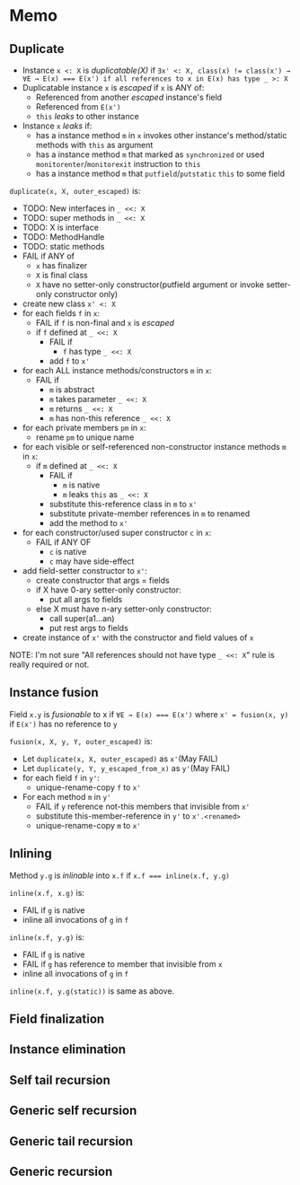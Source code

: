 # Memo

## Duplicate

* Instance `x <: X` is _duplicatable(X)_ if `∃x' <: X, class(x) != class(x') → ∀E → E(x) === E(x') if all references to x in E(x) has type _ >: X`
* Duplicatable instance `x` is _escaped_ if `x` is ANY of:
  * Referenced from another _escaped_ instance's field
  * Referenced from `E(x')`
  * `this` _leaks_ to other instance
* Instance `x` _leaks_ if:
  * has a instance method `m` in `x` invokes other instance's method/static methods with `this` as argument
  * has a instance method `m` that marked as `synchronized` or used `monitorenter`/`monitorexit` instruction to `this`
  * has a instance method `m` that `putfield`/`putstatic` `this` to some field

`duplicate(x, X, outer_escaped)` is:

* TODO: New interfaces in `_ <<: X`
* TODO: super methods in `_ <<: X`
* TODO: X is interface
* TODO: MethodHandle
* TODO: static methods
* FAIL if ANY of
  * `x` has finalizer
  * `X` is final class
  * `X` have no setter-only constructor(putfield argument or invoke setter-only constructor only)
* create new class `x' <: X`
* for each fields `f` in `x`:
  * FAIL if `f` is non-final and `x` is _escaped_
  * if `f` defined at `_ <<: X`
    * FAIL if
      * `f` has type `_ <<: X`
    * add `f` to `x'`
* for each ALL instance methods/constructors `m` in `x`:
  * FAIL if
    * `m` is abstract
    * `m` takes parameter `_ <<: X`
    * `m` returns `_ <<: X`
    * `m` has non-this reference `_ <<: X`
* for each private members `pm` in `x`:
  * rename `pm` to unique name
* for each visible or self-referenced non-constructor instance methods `m` in `x`:
  * if `m` defined at `_ <<: X`
    * FAIL if
      * `m` is native
      * `m` leaks `this` as `_ <<: X`
    * substitute this-reference class in `m` to `x'`
    * substitute private-member references in `m` to renamed
    * add the method to `x'`
* for each constructor/used super constructor `c` in `x`:
  * FAIL if ANY OF
    * `c` is native
    * `c` may have side-effect
* add field-setter constructor to `x'`:
  * create constructor that args = fields
  * if X have 0-ary setter-only constructor:
    * put all args to fields
  * else X must have n-ary setter-only constructor:
    * call super(a1...an)
    * put rest args to fields
* create instance of `x'` with the constructor and field values of `x`

NOTE: I'm not sure "All references should not have type `_ <<: X`" rule is really required or not.


## Instance fusion

Field `x.y` is _fusionable_ to x if `∀E → E(x) === E(x')` where `x' = fusion(x, y)` if `E(x')` has no reference to `y`

`fusion(x, X, y, Y, outer_escaped)` is:

* Let `duplicate(x, X, outer_escaped)` as `x'`(May FAIL)
* Let `duplicate(y, Y, y_escaped_from_x)` as `y'`(May FAIL)
* for each field `f` in `y'`:
  * unique-rename-copy `f` to `x'`
* For each method `m` in `y'`
  * FAIL if `y` reference not-this members that invisible from `x'`
  * substitute this-member-reference in `y'` to `x'.<renamed>`
  * unique-rename-copy `m` to `x'`

## Inlining

Method `y.g` is _inlinable_ into `x.f` if `x.f === inline(x.f, y.g)`

`inline(x.f, x.g)` is:

* FAIL if `g` is native
* inline all invocations of `g` in `f`

`inline(x.f, y.g)` is:

* FAIL if `g` is native
* FAIL if `g` has reference to member that invisible from `x`
* inline all invocations of `g` in `f`

`inline(x.f, y.g(static))` is same as above.

## Field finalization

## Instance elimination

## Self tail recursion

## Generic self recursion

## Generic tail recursion

## Generic recursion
